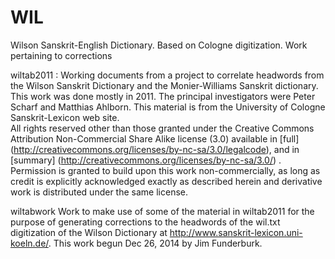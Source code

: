 WIL
===

Wilson Sanskrit-English Dictionary. Based on Cologne digitization. Work pertaining to corrections

wiltab2011 : Working documents from a project to correlate headwords from
             the Wilson Sanskrit Dictionary and the Monier-Williams Sanskrit
             dictionary.  This work was done mostly in 2011.  The principal
             investigators were Peter Scharf and Matthias Ahlborn.  This
             material is from the University of Cologne Sanskrit-Lexicon
             web site.  
             All rights reserved other than those granted under the Creative Commons Attribution
             Non-Commercial Share Alike license (3.0) available in [full]
             (http://creativecommons.org/licenses/by-nc-sa/3.0/legalcode), and in [summary]
             (http://creativecommons.org/licenses/by-nc-sa/3.0/) . Permission is
             granted to build upon this work non-commercially, as long as credit is explicitly
             acknowledged exactly as described herein and derivative work is distributed under the
             same license.
             
wiltabwork   Work to make use of some of the material in wiltab2011 for the purpose of generating
             corrections to the headwords of the wil.txt digitization of the Wilson Dictionary
             at http://www.sanskrit-lexicon.uni-koeln.de/.  This work begun Dec 26, 2014 by
	     Jim Funderburk.
